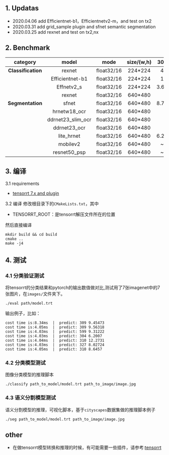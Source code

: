 ## 1. Updatas
- 2020.04.06 add Efficientnet-b1，Efficientnetv2-m，and test on tx2
- 2020.03.31 add grid_sample plugin and sfnet semantic segmentation
- 2020.03.25 add rexnet and test on tx2,nx

## 2. Benchmark

|      category      |       model       |    mode    | size/(w,h) |  3080/ms  |    nx/ms     |    tx2/ms    |                                   url                                    |
| :----------------: | :---------------: | :--------: | :--------: | :-------: | :----------: | :----------: | :----------------------------------------------------------------------: |
| **Classification** |      rexnet       | float32/16 |  224*224   |  4.04/~   |    ~/8.9     |   ~/25.69    |               [rexnet](https://github.com/clovaai/rexnet)                |
|                    |  Efficientnet-b1  | float32/16 |  224*224   |  1.91/~   |      ~       | 17.47/15.62  |    [Efficientnet](https://github.com/lukemelas/EfficientNet-PyTorch)     |
|                    |    Effnetv2_s     | float32/16 |  224*224   | 3.64/1.57 |      ~       | 32.02/24.99  |    [EfficientnetV2](https://github.com/d-li14/efficientnetv2.pytorch)    |
|                    |      rexnet       | float32/16 |  640*480   |     ~     |    ~/36.6    |   ~/79.27    |               [rexnet](https://github.com/clovaai/rexnet)                |
|  **Segmentation**  |       sfnet       | float32/16 |  640*480   | 8.79/2.71 | 109.74/50.03 | 150.87/99.57 |               [sfnet](https://github.com/lxtGH/SFSegNets)                |
|                    |   hrnetw18_ocr    | float32/16 |  640*480   |     ~     |   ~/65.565   |   ~/183.81   |    [hrnet_ocr](https://github.com/HRNet/HRNet-Semantic-Segmentation)     |
|                    | ddrnet23_slim_ocr | float32/16 |  640*480   |     ~     |   ~/17.805   |   ~/47.41    |              [ddrnet](https://github.com/ydhongHIT/DDRNet)               |
|                    |   ddrnet23_ocr    | float32/16 |  640*480   |     ~     |     ~/23     |     ~/93     |              [ddrnet](https://github.com/ydhongHIT/DDRNet)               |
|                    |    lite_hrnet     | float32/16 |  640*480   | 6.23/5.05 |      ~       |      ~       |            [lite_hrnet](https://github.com/HRNet/Lite-HRNet)             |
|                    |     mobilev2      | float32/16 |  640*480   |  ~/3.14   |   ~/62.01    |   ~/137.85   | [mobilev2](https://github.com/CSAILVision/semantic-segmentation-pytorch) |
|                    |   resnet50_psp    | float32/16 |  640*480   |  ~/6.56   |   ~/148.02   |   ~/422.23   | [resnet50](https://github.com/CSAILVision/semantic-segmentation-pytorch) |

## 3. 编译

3.1 requirements
- [tensorrt 7.x and plugin](https://github.com/chenjun2hao/TensorRT/tree/release/7.2)

3.2 编译
修改根目录下的`CMakeLists.txt`，其中
- TENSORRT_ROOT：是tensorrt解压文件所在的位置

然后直接编译
```
mkdir build && cd build
cmake ..
make -j4
```

## 4. 测试
### 4.1 分类验证测试
将tensorrt的分类结果和pytorch的输出数值做对比,测试用了7张imagenet中的7张图片，在`images/`文件夹下。

```
./eval path/model.trt
```
输出例子，比如：
```
cost time is:8.34ms  |  predict: 309 9.45473
cost time is:4.05ms  |  predict: 309 9.56318
cost time is:4.03ms  |  predict: 599 9.31222
cost time is:4.03ms  |  predict: 304 6.2007
cost time is:4.04ms  |  predict: 310 12.2731
cost time is:4.03ms  |  predict: 327 8.02724
cost time is:4.05ms  |  predict: 310 8.6457
```

### 4.2 分类模型测试

图像分类模型的推理脚本

```
./classify path_to_model/model.trt path_to_image/image.jpg
```

### 4.3 语义分割模型测试

语义分割模型的推理，可视化脚本，基于`cityscapes`数据集做的推理脚本例子

```bash
./seg path_to_model/model.trt path_to_image/image.jpg
```

## other
- 在做tensorrt模型转换和推理的时候，有可能需要一些插件，请参考:[tensorrt](https://github.com/chenjun2hao/TensorRT/tree/release/7.2)